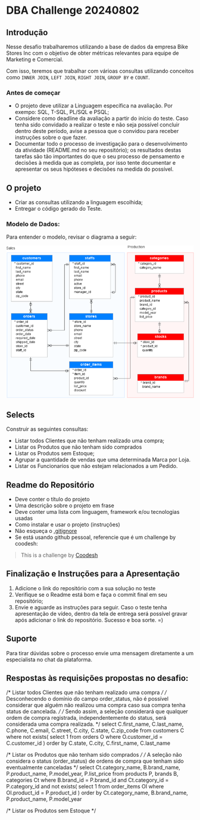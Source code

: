 # DBA Challenge 20240802


## Introdução

Nesse desafio trabalharemos utilizando a base de dados da empresa Bike Stores Inc com o objetivo de obter métricas relevantes para equipe de Marketing e Comercial.

Com isso, teremos que trabalhar com várioas consultas utilizando conceitos como `INNER JOIN`, `LEFT JOIN`, `RIGHT JOIN`, `GROUP BY` e `COUNT`.

### Antes de começar
 
- O projeto deve utilizar a Linguagem específica na avaliação. Por exempo: SQL, T-SQL, PL/SQL e PSQL;
- Considere como deadline da avaliação a partir do início do teste. Caso tenha sido convidado a realizar o teste e não seja possível concluir dentro deste período, avise a pessoa que o convidou para receber instruções sobre o que fazer.
- Documentar todo o processo de investigação para o desenvolvimento da atividade (README.md no seu repositório); os resultados destas tarefas são tão importantes do que o seu processo de pensamento e decisões à medida que as completa, por isso tente documentar e apresentar os seus hipóteses e decisões na medida do possível.
 
 

## O projeto

- Criar as consultas utilizando a linguagem escolhida;
- Entregar o código gerado do Teste.

### Modelo de Dados:

Para entender o modelo, revisar o diagrama a seguir:

![<img src="samples/model.png" height="500" alt="Modelo" title="Modelo"/>](samples/model.png)


## Selects

Construir as seguintes consultas:

- Listar todos Clientes que não tenham realizado uma compra;
- Listar os Produtos que não tenham sido comprados
- Listar os Produtos sem Estoque;
- Agrupar a quantidade de vendas que uma determinada Marca por Loja. 
- Listar os Funcionarios que não estejam relacionados a um Pedido.

## Readme do Repositório

- Deve conter o título do projeto
- Uma descrição sobre o projeto em frase
- Deve conter uma lista com linguagem, framework e/ou tecnologias usadas
- Como instalar e usar o projeto (instruções)
- Não esqueça o [.gitignore](https://www.toptal.com/developers/gitignore)
- Se está usando github pessoal, referencie que é um challenge by coodesh:  

>  This is a challenge by [Coodesh](https://coodesh.com/)

## Finalização e Instruções para a Apresentação

1. Adicione o link do repositório com a sua solução no teste
2. Verifique se o Readme está bom e faça o commit final em seu repositório;
3. Envie e aguarde as instruções para seguir. Caso o teste tenha apresentação de vídeo, dentro da tela de entrega será possível gravar após adicionar o link do repositório. Sucesso e boa sorte. =)


## Suporte

Para tirar dúvidas sobre o processo envie uma mensagem diretamente a um especialista no chat da plataforma. 


## Respostas às requisições propostas no desafio:

/* Listar todos Clientes que não tenham realizado uma compra */
/* Desconhecendo o domínio do campo order_status, não é possível considerar que alguém não realizou uma compra caso sua compra tenha status de cancelada. */
/* Sendo assim, a seleção considerará que qualquer ordem de compra registrada, independentemente do status, será considerada uma compra realizada. */
select C.first_name,
       C.last_name,
       C.phone,
       C.email,
       C.street,
       C.city,
       C.state,
       C.zip_code
from   customers   C
where  not exists( select 1
                   from   orders    O
                   where  O.customer_id = C.customer_id
                 )
order by
       C.state,
       C.city,
       C.first_name,
       C.last_name



/* Listar os Produtos que não tenham sido comprados */
/* A seleção não considera o status (order_status) de ordens de compra que tenham sido eventualmente canceladas */
select Ct.category_name,
       B.brand_name,
       P.product_name,
       P.model_year,
       P.list_price
from   products   P,
       brands     B,
       categories Ct
where  B.brand_id       = P.brand_id
  and  Ct.category_id   = P.category_id
  and  not exists( select 1
                   from   order_items  OI
                   where  OI.product_id = P.product_id
                 )
order by
       Ct.category_name,
       B.brand_name,
       P.product_name,
       P.model_year



/* Listar os Produtos sem Estoque */





